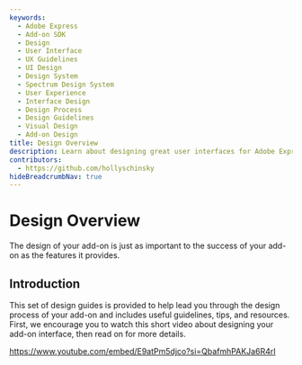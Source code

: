 ```yaml
---
keywords:
  - Adobe Express
  - Add-on SDK
  - Design
  - User Interface
  - UX Guidelines
  - UI Design
  - Design System
  - Spectrum Design System
  - User Experience
  - Interface Design
  - Design Process
  - Design Guidelines
  - Visual Design
  - Add-on Design
title: Design Overview
description: Learn about designing great user interfaces for Adobe Express add-ons. This overview covers design principles, guidelines, and resources to help you create successful add-on experiences.
contributors:
  - https://github.com/hollyschinsky
hideBreadcrumbNav: true
---
```


# Design Overview

The design of your add-on is just as important to the success of your add-on as the features it provides.

## Introduction

This set of design guides is provided to help lead you through the design process of your add-on and includes useful guidelines, tips, and resources. First, we encourage you to watch this short video about designing your add-on interface, then read on for more details.

<Embed slots="video" />

https://www.youtube.com/embed/E9atPm5djco?si=QbafmhPAKJa6R4rI
